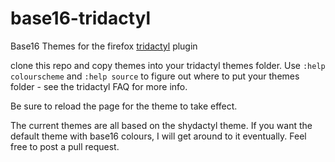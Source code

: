 # base16-tridactyl
Base16 Themes for the firefox [tridactyl](https://github.com/tridactyl/tridactyl) plugin

clone this repo and copy themes into your tridactyl themes folder. Use `:help colourscheme` and `:help source` to figure out where to put your themes folder - see the tridactyl FAQ for more info.

Be sure to reload the page for the theme to take effect.

The current themes are all based on the shydactyl theme. If you want the default theme with base16 colours, I will get around to it eventually. Feel free to post a pull request.
